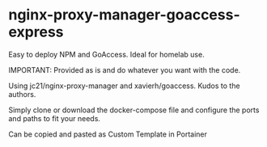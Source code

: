 # nginx-proxy-manager-goaccess-express
Easy to deploy NPM and GoAccess. Ideal for homelab use. 

IMPORTANT: Provided as is and do whatever you want with the code.

Using jc21/nginx-proxy-manager and xavierh/goaccess. Kudos to the authors.

Simply clone or download the docker-compose file and configure the ports and paths to fit your needs.

Can be copied and pasted as Custom Template in Portainer
